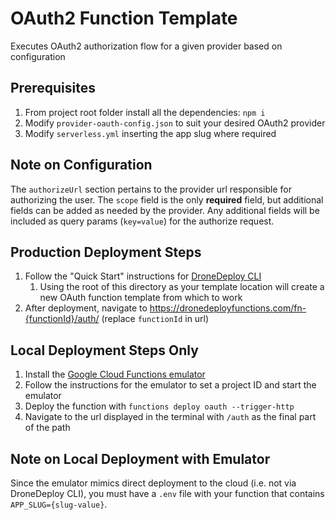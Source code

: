 # OAuth2 Function Template
Executes OAuth2 authorization flow for a given provider based on configuration

## Prerequisites
1. From project root folder install all the dependencies: `npm i`
2. Modify `provider-oauth-config.json` to suit your desired OAuth2 provider
3. Modify `serverless.yml` inserting the app slug where required

## Note on Configuration
The `authorizeUrl` section pertains to the provider url responsible for authorizing the user. The `scope`
field is the only **required** field, but additional fields can be added as needed by the provider. Any
additional fields will be included as query params (`key=value`) for the authorize request.

## Production Deployment Steps
1. Follow the "Quick Start" instructions for [DroneDeploy CLI](https://github.com/dronedeploy/dronedeploy-cli)
   1. Using the root of this directory as your template location will create a new OAuth function template from which to work
3. After deployment, navigate to https://dronedeployfunctions.com/fn-{functionId}/auth/ (replace `functionId` in url)

## Local Deployment Steps Only
1. Install the [Google Cloud Functions emulator](https://cloud.google.com/functions/docs/emulator)
2. Follow the instructions for the emulator to set a project ID and start the emulator
3. Deploy the function with `functions deploy oauth --trigger-http`
4. Navigate to the url displayed in the terminal with `/auth` as the final part of the path

## Note on Local Deployment with Emulator
Since the emulator mimics direct deployment to the cloud (i.e. not via DroneDeploy CLI),
you must have a `.env` file with your function that contains `APP_SLUG={slug-value}`.